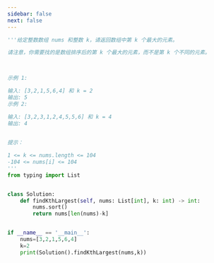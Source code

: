 ```yaml
---
sidebar: false
next: false
---
```

<BlogInfo/>






```python
'''给定整数数组 nums 和整数 k，请返回数组中第 k 个最大的元素。

请注意，你需要找的是数组排序后的第 k 个最大的元素，而不是第 k 个不同的元素。

 

示例 1:

输入: [3,2,1,5,6,4] 和 k = 2
输出: 5
示例 2:

输入: [3,2,3,1,2,4,5,5,6] 和 k = 4
输出: 4
 

提示：

1 <= k <= nums.length <= 104
-104 <= nums[i] <= 104
'''
from typing import List


class Solution:
    def findKthLargest(self, nums: List[int], k: int) -> int:
        nums.sort()
        return nums[len(nums)-k]


if __name__ == '__main__':
    nums=[3,2,1,5,6,4]
    k=2
    print(Solution().findKthLargest(nums,k))




```






<ActionBox />
        
<style>#top-box {margin-top:0.5rem!important;}</style>